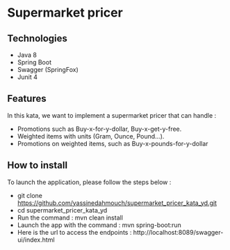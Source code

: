 # Supermarket pricer

## Technologies
- Java 8
- Spring Boot
- Swagger (SpringFox)
- Junit 4

## Features

In this kata, we want to implement a supermarket pricer that can handle :

- Promotions such as Buy-x-for-y-dollar, Buy-x-get-y-free.
- Weighted items with units (Gram, Ounce, Pound...).
- Promotions on weighted items, such as Buy-x-pounds-for-y-dollar

## How to install

To launch the application, please follow the steps below :
- git clone https://github.com/yassinedahmouch/supermarket_pricer_kata_yd.git
- cd supermarket_pricer_kata_yd
- Run the command : mvn clean install
- Launch the app with the command : mvn spring-boot:run
- Here is the url to access the endpoints : http://localhost:8089/swagger-ui/index.html
